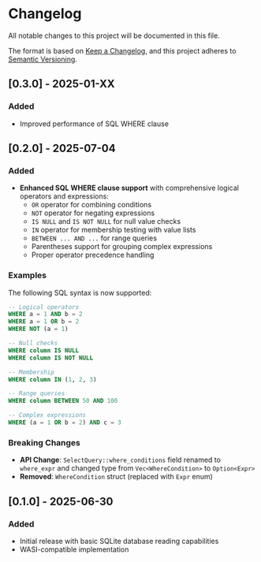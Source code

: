 # Changelog

All notable changes to this project will be documented in this file.

The format is based on [Keep a Changelog](https://keepachangelog.com/en/1.0.0/),
and this project adheres to [Semantic Versioning](https://semver.org/spec/v2.0.0.html).

## [0.3.0] - 2025-01-XX

### Added
- Improved performance of SQL WHERE clause

## [0.2.0] - 2025-07-04

### Added
- **Enhanced SQL WHERE clause support** with comprehensive logical operators and expressions:
  - `OR` operator for combining conditions
  - `NOT` operator for negating expressions
  - `IS NULL` and `IS NOT NULL` for null value checks
  - `IN` operator for membership testing with value lists
  - `BETWEEN ... AND ...` for range queries
  - Parentheses support for grouping complex expressions
  - Proper operator precedence handling

### Examples
The following SQL syntax is now supported:

```sql
-- Logical operators
WHERE a = 1 AND b = 2
WHERE a = 1 OR b = 2
WHERE NOT (a = 1)

-- Null checks
WHERE column IS NULL
WHERE column IS NOT NULL

-- Membership
WHERE column IN (1, 2, 3)

-- Range queries
WHERE column BETWEEN 50 AND 100

-- Complex expressions
WHERE (a = 1 OR b = 2) AND c = 3
```

### Breaking Changes
- **API Change**: `SelectQuery::where_conditions` field renamed to `where_expr` and changed type from `Vec<WhereCondition>` to `Option<Expr>`
- **Removed**: `WhereCondition` struct (replaced with `Expr` enum)

## [0.1.0] - 2025-06-30

### Added
- Initial release with basic SQLite database reading capabilities
- WASI-compatible implementation